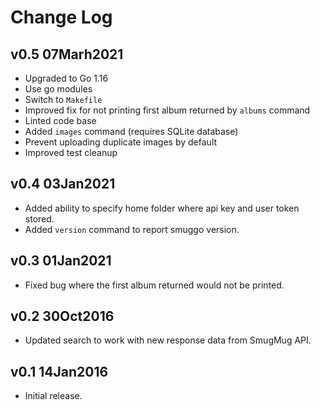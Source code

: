 # Change Log

## v0.5 07Marh2021

* Upgraded to Go 1.16
* Use go modules
* Switch to `Makefile`
* Improved fix for not printing first album returned by `albums` command
* Linted code base
* Added `images` command (requires SQLite database)
* Prevent uploading duplicate images by default
* Improved test cleanup


## v0.4 03Jan2021

* Added ability to specify home folder where api key and user token stored.
* Added `version` command to report smuggo version.


## v0.3 01Jan2021

* Fixed bug where the first album returned would not be printed.


## v0.2 30Oct2016

* Updated search to work with new response data from SmugMug API.


## v0.1 14Jan2016

* Initial release.
